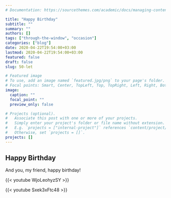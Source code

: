 ```yaml
---
# Documentation: https://sourcethemes.com/academic/docs/managing-content/

title: "Happy Birthday"
subtitle: ""
summary: ""
authors: []
tags: ["through-the-window", "occasion"]
categories: ["blog"]
date: 2020-04-22T19:54:00+03:00
lastmod: 2020-04-22T19:54:00+03:00
featured: false
draft: false
slug: 50-let

# Featured image
# To use, add an image named `featured.jpg/png` to your page's folder.
# Focal points: Smart, Center, TopLeft, Top, TopRight, Left, Right, BottomLeft, Bottom, BottomRight.
image:
  caption: ""
  focal_point: ""
  preview_only: false

# Projects (optional).
#   Associate this post with one or more of your projects.
#   Simply enter your project's folder or file name without extension.
#   E.g. `projects = ["internal-project"]` references `content/project/deep-learning/index.md`.
#   Otherwise, set `projects = []`.
projects: []
---
```


## Happy Birthday

And you, my friend, happy birthday!

<!--more-->

{{< youtube WjoLeohyzSY >}}


{{< youtube Sxek3xFtc48 >}}
